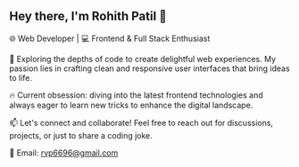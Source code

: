 ## Hey there, I'm Rohith Patil 👋

🌐 Web Developer | 💻 Frontend & Full Stack Enthusiast 

🔭 Exploring the depths of code to create delightful web experiences. My passion lies in crafting clean and responsive user interfaces that bring ideas to life.

🔥 Current obsession: diving into the latest frontend technologies and always eager to learn new tricks to enhance the digital landscape.

📫 Let's connect and collaborate! Feel free to reach out for discussions, projects, or just to share a coding joke.

📧 Email: rvp6696@gmail.com
